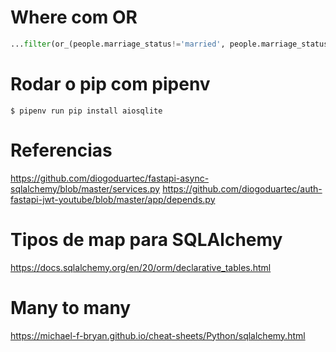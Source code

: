 

# Where com OR
```python
...filter(or_(people.marriage_status!='married', people.marriage_status == None))
```


# Rodar o pip com pipenv
```shell  
$ pipenv run pip install aiosqlite
```


# Referencias
https://github.com/diogoduartec/fastapi-async-sqlalchemy/blob/master/services.py
https://github.com/diogoduartec/auth-fastapi-jwt-youtube/blob/master/app/depends.py


# Tipos de map para SQLAlchemy
https://docs.sqlalchemy.org/en/20/orm/declarative_tables.html

# Many to many
https://michael-f-bryan.github.io/cheat-sheets/Python/sqlalchemy.html



